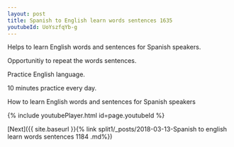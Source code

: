 ```yaml
---
layout: post
title: Spanish to English learn words sentences 1635 
youtubeId: UoYszfqYb-g
---
```

 
 
Helps to learn English words and sentences for Spanish speakers.

Opportunitiy to repeat the words sentences. 

Practice English language. 
 
10 minutes practice every day. 
 
How to learn English words and sentences for Spanish speakers 
 
{% include youtubePlayer.html id=page.youtubeId %}
 
 
[Next]({{ site.baseurl }}{% link  split1/_posts/2018-03-13-Spanish to english learn words sentences 1184 .md%})
 
